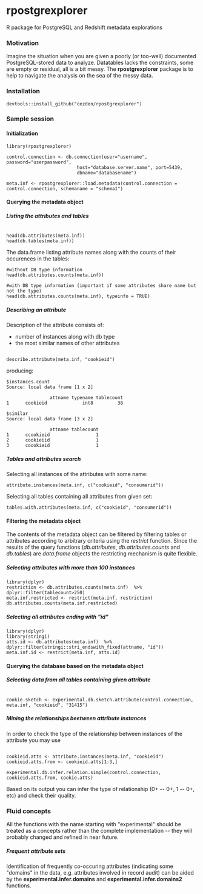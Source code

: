 rpostgrexplorer
===============

R package for PostgreSQL and Redshift metadata explorations


<h3> Motivation </h3>

Imagine the situation when you are given a poorly (or too-well) documented PostgreSQL-stored data to analyze.
Datatables lacks the constraints, some are empty or residual, all is a bit messy.
The **rpostgrexplorer** package is to help to navigate the analysis on the sea of the messy data.

<h3> Installation </h3>

```{Ruby}
devtools::install_github("cezden/rpostgrexplorer")
```

<h3> Sample session </h3>

<h4> Initialization </h4>


```{Ruby}
library(rpostgrexplorer)

control.connection <- db.connection(user="username", password="userpassword",
                          host="database.server.name", port=5439, 
                          dbname="databasename")  

meta.inf <- rpostgrexplorer::load.metadata(control.connection = control.connection, schemaname = "schema1")

```

<h4> Querying the metadata object </h4>

<h5> Listing the attributes and tables </h5>

```{Ruby}

head(db.attributes(meta.inf))
head(db.tables(meta.inf))
```
The data.frame listing attribute names along with the counts of their occurences in the tables:
```{Ruby}
#without DB type information
head(db.attributes.counts(meta.inf)) 

#with DB type information (important if some attributes share name but not the type)
head(db.attributes.counts(meta.inf), typeinfo = TRUE) 

```

<h5> Describing an attribute </h5>

Description of the attribute consists of:
* number of instances along with db type
* the most similar names of other attributes
 
```{Ruby}

describe.attribute(meta.inf, "cookieid")

```
producing:

```
$instances.count
Source: local data frame [1 x 2]

                attname typename tablecount
1      cookieid             int8         38

$similar
Source: local data frame [3 x 2]

                attname tablecount
1      ccookieid                 1
2      cookieiid                 1
3      coookieid                 1
```

<h5> Tables and attributes search </h5>

Selecting all instances of the attributes with some name:

```{Ruby}
attribute.instances(meta.inf, c("cookieid", "consumerid"))
```

Selecting all tables containing all attributes from given set:

```{Ruby}
tables.with.attributes(meta.inf, c("cookieid", "consumerid"))
```

<h4> Filtering the metadata object </h4>

The contents of the metadata object can be filtered by filtering tables or attributes according to 
arbitrary criteria using the *restrict* function.
Since the results of the query functions (*db.attributes*, *db.attributes.counts* and *db.tables*) are *data.frame*
objects the restricting mechanism is quite flexible.

<h5> Selecting attributes with more than 100 instances </h5>

```{Ruby}
library(dplyr)
restriction <- db.attributes.counts(meta.inf)  %>% dplyr::filter(tablecount>250)
meta.inf.restricted <- restrict(meta.inf, restriction) 
db.attributes.counts(meta.inf.restricted)

```

<h5> Selecting all attributes ending with "id" </h5>

```{Ruby}
library(dplyr)
library(stringi)
atts.id <- db.attributes(meta.inf)  %>% dplyr::filter(stringi::stri_endswith_fixed(attname, "id"))
meta.inf.id <- restrict(meta.inf, atts.id)
```

<h4> Querying the database based on the metadata object </h4>

<h5> Selecting data from all tables containing given attribute </h5>

```{Ruby}

cookie.sketch <- experimental.db.sketch.attribute(control.connection, meta.inf, "cookieid", "31415")

```

<h5> Mining the relationships beetween attribute instances </h5>

In order to check the type of the relationship between instances of the attribute you may use

```{Ruby}

cookieid.atts <- attribute.instances(meta.inf, "cookieid")
cookieid.atts.from <- cookieid.atts[1:3,]

experimental.db.infer.relation.simple(control.connection, cookieid.atts.from, cookie.atts)

```
Based on its output you can infer the type of relationship (0+ -- 0+, 1 -- 0+, etc) and check their quality.


<h3> Fluid concepts </h3>

All the functions with the name starting with "experimental" should be treated as a concepts rather than the complete implementation -- they will probably changed and refined in near future.

<h5> Frequent attribute sets </h5>

Identification of frequently co-occuring attributes (indicating some "domains" in the data, e.g. attributes involved in record audit) can be aided by the **experimental.infer.domains** and **experimental.infer.domains2** functions.
